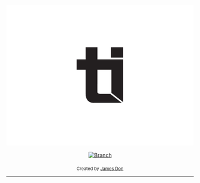 <p align="center">
    <img src="https://github.com/JamestheDon/Industrious/blob/master/doc/the-indstry-01.png"
    alt="Master">
</p>
                                                                
<p align="center">
    <a href="https://github.com/JamestheDon/Industrious">
    <img src="https://img.shields.io/badge/branch-master-brightgreen.svg?longCache=true" alt="Branch">
  </a>
</p>

<p align="center">
  <sub> Created by
    <a href="https://twitter.com/donjhawk">James Don</a>
 </p>
  
***
    

